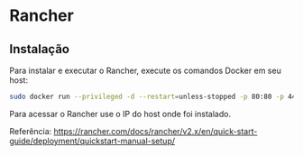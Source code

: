 # Rancher

## Instalação

Para instalar e executar o Rancher, execute os comandos Docker em seu host:

```bash
sudo docker run --privileged -d --restart=unless-stopped -p 80:80 -p 443:443 rancher/rancher
```

Para acessar o Rancher use o IP do host onde foi instalado.

Referência: <https://rancher.com/docs/rancher/v2.x/en/quick-start-guide/deployment/quickstart-manual-setup/>
